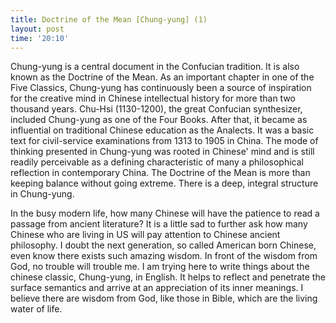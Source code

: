 ```yaml
---
title: Doctrine of the Mean [Chung-yung] (1)
layout: post
time: '20:10'
---
```





Chung-yung is a central document in the Confucian tradition. It is also known as the Doctrine of the Mean. As an important chapter in one of the Five Classics, Chung-yung has continuously been a source of inspiration for the creative mind in Chinese intellectual history for more than two thousand years. Chu-Hsi (1130-1200), the great Confucian synthesizer, included Chung-yung as one of the Four Books. After that, it became as influential on traditional Chinese education as the Analects. It was a basic text for civil-service examinations from 1313 to 1905 in China. The mode of thinking presented in Chung-yung was rooted in Chinese' mind and is still readily perceivable as a defining characteristic of many a philosophical reflection in contemporary China.  The Doctrine of the Mean is more than keeping balance without going extreme. There is a deep, integral structure in Chung-yung. 


In the busy modern life, how many Chinese will have the patience to read a passage from ancient literature? It is a little sad to further ask how many Chinese who are living in US will pay attention to Chinese ancient philosophy. I doubt the next generation, so called American born Chinese,  even know there exists such amazing wisdom.  In front of the wisdom from God, no trouble will trouble me. I am trying here to write things about the chinese classic, Chung-yung, in English. It helps to reflect and penetrate the surface semantics and arrive at an appreciation of its inner meanings. I believe there are wisdom from God, like those in Bible, which are the living water  of life. 